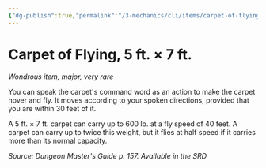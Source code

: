 ```yaml
---
{"dg-publish":true,"permalink":"/3-mechanics/cli/items/carpet-of-flying-5-ft-7-ft/","tags":["ttrpg-cli/compendium/src/5e/dmg","ttrpg-cli/item/rarity/very-rare","ttrpg-cli/item/tier/major"],"noteIcon":""}
---
```


# Carpet of Flying, 5 ft. × 7 ft.
*Wondrous item, major, very rare*  



You can speak the carpet's command word as an action to make the carpet hover and fly. It moves according to your spoken directions, provided that you are within 30 feet of it.

A 5 ft. × 7 ft. carpet can carry up to 600 lb. at a fly speed of 40 feet. A carpet can carry up to twice this weight, but it flies at half speed if it carries more than its normal capacity.

*Source: Dungeon Master's Guide p. 157. Available in the <span title='Systems Reference Document (5.1)'>SRD</span>*
